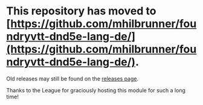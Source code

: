 # This repository has moved to [https://github.com/mhilbrunner/foundryvtt-dnd5e-lang-de/](https://github.com/mhilbrunner/foundryvtt-dnd5e-lang-de/).

Old releases may still be found on the [releases page](https://github.com/League-of-Foundry-Developers/foundryvtt-dnd5e-lang-de/releases).

Thanks to the League for graciously hosting this module for such a long time!